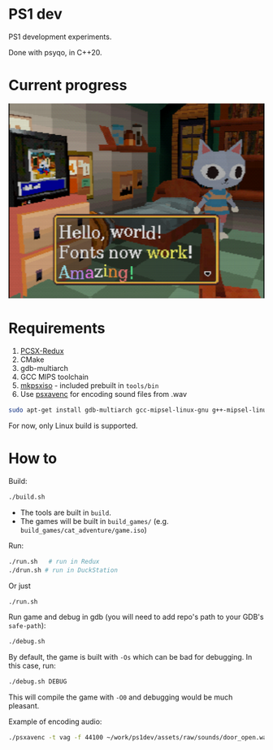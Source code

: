 # PS1 dev

PS1 development experiments.

Done with psyqo, in C++20.

# Current progress

![progress](media/s6.png)

# Requirements

1. [PCSX-Redux](https://github.com/grumpycoders/pcsx-redux)
2. CMake
3. gdb-multiarch
3. GCC MIPS toolchain
4. [mkpsxiso](https://github.com/Lameguy64/mkpsxiso) - included prebuilt in `tools/bin`
5. Use [psxavenc](https://github.com/WonderfulToolchain/psxavenc) for encoding sound files from .wav

```sh
sudo apt-get install gdb-multiarch gcc-mipsel-linux-gnu g++-mipsel-linux-gnu binutils-mipsel-linux-gnu libmagick++-dev
```

For now, only Linux build is supported.

# How to

Build:

```sh
./build.sh
```

* The tools are built in `build`. 
* The games will be built in `build_games/` (e.g. `build_games/cat_adventure/game.iso`)

Run:

```sh
./run.sh   # run in Redux
./drun.sh # run in DuckStation
```

Or just

```sh
./run.sh
```

Run game and debug in gdb (you will need to add repo's path to your GDB's `safe-path`):

```sh
./debug.sh
```

By default, the game is built with `-Os` which can be bad for debugging. In this case, run:

```sh
./debug.sh DEBUG
```

This will compile the game with `-O0` and debugging would be much pleasant.

Example of encoding audio:

```sh
./psxavenc -t vag -f 44100 ~/work/ps1dev/assets/raw/sounds/door_open.wav ~/work/ps1dev/assets/door_open.vag
```
